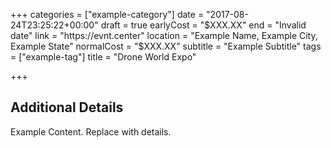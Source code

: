 +++
categories = ["example-category"]
date = "2017-08-24T23:25:22+00:00"
draft = true
earlyCost = "$XXX.XX"
end = "Invalid date"
link = "https://evnt.center"
location = "Example Name, Example City, Example State"
normalCost = "$XXX.XX"
subtitle = "Example Subtitle"
tags = ["example-tag"]
title = "Drone World Expo"

+++

<!--more-->

## Additional Details

Example Content. Replace with details.
